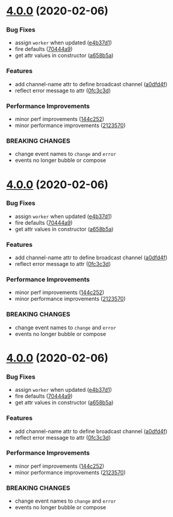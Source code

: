 # [4.0.0](https://github.com/bennypowers/service-worker/compare/v3.1.0...v4.0.0) (2020-02-06)


### Bug Fixes

* assign `worker` when updated ([e4b37d1](https://github.com/bennypowers/service-worker/commit/e4b37d1322fa0d0a0335614fb31c627c3e4c9bc8))
* fire defaults ([70444a9](https://github.com/bennypowers/service-worker/commit/70444a98d5b8163b430266e48d37d5fbb972ed4b))
* get attr values in constructor ([a658b5a](https://github.com/bennypowers/service-worker/commit/a658b5a3a4d7062038b03b4d6a23dc96e1db57a8))


### Features

* add channel-name attr to define broadcast channel ([a0dfd4f](https://github.com/bennypowers/service-worker/commit/a0dfd4f0eb450f93121967d9ea8dcafbafb252e2))
* reflect error message to attr ([0fc3c3d](https://github.com/bennypowers/service-worker/commit/0fc3c3d8de304811109f48d36b13e34daf29031b))


### Performance Improvements

* minor perf improvements ([144c252](https://github.com/bennypowers/service-worker/commit/144c252e3fea9802157f545f5a5bd5c6f0f3c008))
* minor performance improvements ([2123570](https://github.com/bennypowers/service-worker/commit/2123570f93bbdbb4ab848f66dc2b202a532e0cc8))


### BREAKING CHANGES

* change event names to `change` and `error`
* events no longer bubble or compose

# [4.0.0](https://github.com/bennypowers/service-worker/compare/v3.1.0...v4.0.0) (2020-02-06)


### Bug Fixes

* assign `worker` when updated ([e4b37d1](https://github.com/bennypowers/service-worker/commit/e4b37d1322fa0d0a0335614fb31c627c3e4c9bc8))
* fire defaults ([70444a9](https://github.com/bennypowers/service-worker/commit/70444a98d5b8163b430266e48d37d5fbb972ed4b))
* get attr values in constructor ([a658b5a](https://github.com/bennypowers/service-worker/commit/a658b5a3a4d7062038b03b4d6a23dc96e1db57a8))


### Features

* add channel-name attr to define broadcast channel ([a0dfd4f](https://github.com/bennypowers/service-worker/commit/a0dfd4f0eb450f93121967d9ea8dcafbafb252e2))
* reflect error message to attr ([0fc3c3d](https://github.com/bennypowers/service-worker/commit/0fc3c3d8de304811109f48d36b13e34daf29031b))


### Performance Improvements

* minor perf improvements ([144c252](https://github.com/bennypowers/service-worker/commit/144c252e3fea9802157f545f5a5bd5c6f0f3c008))
* minor performance improvements ([2123570](https://github.com/bennypowers/service-worker/commit/2123570f93bbdbb4ab848f66dc2b202a532e0cc8))


### BREAKING CHANGES

* change event names to `change` and `error`
* events no longer bubble or compose

# [4.0.0](https://github.com/bennypowers/service-worker/compare/v3.1.0...v4.0.0) (2020-02-06)


### Bug Fixes

* assign `worker` when updated ([e4b37d1](https://github.com/bennypowers/service-worker/commit/e4b37d1322fa0d0a0335614fb31c627c3e4c9bc8))
* fire defaults ([70444a9](https://github.com/bennypowers/service-worker/commit/70444a98d5b8163b430266e48d37d5fbb972ed4b))
* get attr values in constructor ([a658b5a](https://github.com/bennypowers/service-worker/commit/a658b5a3a4d7062038b03b4d6a23dc96e1db57a8))


### Features

* add channel-name attr to define broadcast channel ([a0dfd4f](https://github.com/bennypowers/service-worker/commit/a0dfd4f0eb450f93121967d9ea8dcafbafb252e2))
* reflect error message to attr ([0fc3c3d](https://github.com/bennypowers/service-worker/commit/0fc3c3d8de304811109f48d36b13e34daf29031b))


### Performance Improvements

* minor perf improvements ([144c252](https://github.com/bennypowers/service-worker/commit/144c252e3fea9802157f545f5a5bd5c6f0f3c008))
* minor performance improvements ([2123570](https://github.com/bennypowers/service-worker/commit/2123570f93bbdbb4ab848f66dc2b202a532e0cc8))


### BREAKING CHANGES

* change event names to `change` and `error`
* events no longer bubble or compose
